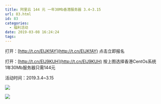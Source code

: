```yaml
---
title: 阿里云 144 元 一年30Mb香港服务器 3.4~3.15
url: 83.html
id: 83
categories:
  - 福利活动
date: 2019-03-08 16:24:24
tags:
---
```


打开：[http://t.cn/EIJKfAY](http://t.cn/EIJKfAY) 点击立即报名

打开：[http://t.cn/EIJ9KUH](http://t.cn/EIJ9KUH) 按上图选择香港CentOs系统1年30Mb服务器只需144元

活动时间：2019.3.4~3.15

![](http://blog.ksh7.com/wp-content/uploads/2019/03/rjIMsVh_jpg-1-1024x387.jpg)

![](http://blog.ksh7.com/wp-content/uploads/2019/03/rjIMvXu_jpg-1-1024x680.jpg)